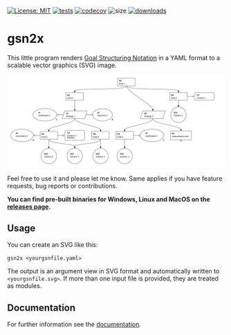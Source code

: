 [![License: MIT](https://img.shields.io/github/license/jonasthewolf/gsn2x)](https://opensource.org/licenses/MIT)
[![tests](https://img.shields.io/github/actions/workflow/status/jonasthewolf/gsn2x/rust.yml?branch=main&label=tests)](https://github.com/jonasthewolf/gsn2x/actions/workflows/rust.yml)
[![codecov](https://img.shields.io/codecov/c/github/jonasthewolf/gsn2x/main?token=YQKUQQOYS3)](https://codecov.io/gh/jonasthewolf/gsn2x)
![size](https://img.shields.io/tokei/lines/github/jonasthewolf/gsn2x)
[![downloads](https://img.shields.io/github/languages/code-size/jonasthewolf/gsn2x)](https://github.com/jonasthewolf/gsn2x/releases)

# gsn2x

This little program renders [Goal Structuring Notation](https://scsc.uk/gsn) in a YAML format to a scalable vector graphics (SVG) image.

<picture>
  <source media="(prefers-color-scheme: dark)" srcset="examples/example.gsn_dark.svg">
  <source media="(prefers-color-scheme: light)" srcset="examples/example.gsn.svg">
  <img alt="Example" src="examples/example.gsn.svg">
</picture>

Feel free to use it and please let me know. Same applies if you have feature requests, bug reports or contributions.
    
**You can find pre-built binaries for Windows, Linux and MacOS on the [releases page](https://github.com/jonasthewolf/gsn2x/releases).**


## Usage

You can create an SVG like this:

    gsn2x <yourgsnfile.yaml> 

The output is an argument view in SVG format and automatically written to `<yourgsnfile.svg>`. If more than one input file is provided, they are treated as modules.

## Documentation

For further information see the [documentation](https://jonasthewolf.github.io/gsn2x).
